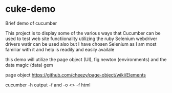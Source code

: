 # cuke-demo
Brief demo of cucumber

This project is to display some of the various ways that Cucumber can be used to test web site functiionality
utilizing the ruby Selenium webdriver drivers watir can be used also but I have chosen Selenium as I am most
familiar with it and help is readily and easily availale

this demo will utilize the page object (UI), fig newton (environments) and the data magic (data) gem

page object
https://github.com/cheezy/page-object/wiki/Elements

cucumber -h
output 
-f and -o <<path filename.ext>>
-f html